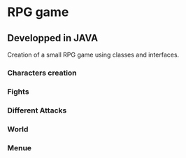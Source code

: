 # RPG game
## Developped in JAVA

Creation of a small RPG game using classes and interfaces. 

### Characters creation 





### Fights 





### Different Attacks 





### World 







### Menue 



